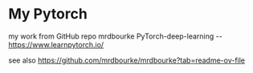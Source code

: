 # My Pytorch
my work from GitHub repo mrdbourke PyTorch-deep-learning -- https://www.learnpytorch.io/

see also https://github.com/mrdbourke/mrdbourke?tab=readme-ov-file
